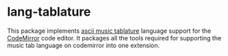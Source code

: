 # lang-tablature

This package implements [ascii music tablature](https://en.wikipedia.org/wiki/ASCII_tab) language support for the [CodeMirror](https://codemirror.net/6/) code editor.
It packages all the tools required for supporting the music tab language on codemirror into one extension.
